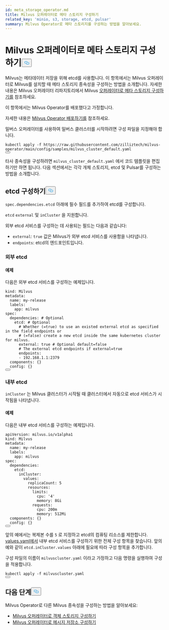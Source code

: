 ```yaml
---
id: meta_storage_operator.md
title: Milvus 오퍼레이터로 메타 스토리지 구성하기
related_key: 'minio, s3, storage, etcd, pulsar'
summary: Milvus Operator로 메타 스토리지를 구성하는 방법을 알아보세요.
---
```

<h1 id="Configure-Meta-Storage-with-Milvus-Operator" class="common-anchor-header">Milvus 오퍼레이터로 메타 스토리지 구성하기<button data-href="#Configure-Meta-Storage-with-Milvus-Operator" class="anchor-icon" translate="no">
      <svg translate="no"
        aria-hidden="true"
        focusable="false"
        height="20"
        version="1.1"
        viewBox="0 0 16 16"
        width="16"
      >
        <path
          fill="#0092E4"
          fill-rule="evenodd"
          d="M4 9h1v1H4c-1.5 0-3-1.69-3-3.5S2.55 3 4 3h4c1.45 0 3 1.69 3 3.5 0 1.41-.91 2.72-2 3.25V8.59c.58-.45 1-1.27 1-2.09C10 5.22 8.98 4 8 4H4c-.98 0-2 1.22-2 2.5S3 9 4 9zm9-3h-1v1h1c1 0 2 1.22 2 2.5S13.98 12 13 12H9c-.98 0-2-1.22-2-2.5 0-.83.42-1.64 1-2.09V6.25c-1.09.53-2 1.84-2 3.25C6 11.31 7.55 13 9 13h4c1.45 0 3-1.69 3-3.5S14.5 6 13 6z"
        ></path>
      </svg>
    </button></h1><p>Milvus는 메타데이터 저장을 위해 etcd를 사용합니다. 이 항목에서는 Milvus 오퍼레이터로 Milvus를 설치할 때 메타 스토리지 종속성을 구성하는 방법을 소개합니다. 자세한 내용은 Milvus 오퍼레이터 리파지토리에서 Milvus <a href="https://github.com/zilliztech/milvus-operator/blob/main/docs/administration/manage-dependencies/meta-storage.md">오퍼레이터로 메타 스토리지 구성하기를</a> 참조하세요.</p>
<p>이 항목에서는 Milvus Operator를 배포했다고 가정합니다.</p>
<div class="alert note">자세한 내용은 <a href="https://milvus.io/docs/v2.2.x/install_cluster-milvusoperator.md">Milvus Operator 배포하기를</a> 참조하세요. </div>
<p>밀버스 오퍼레이터를 사용하여 밀버스 클러스터를 시작하려면 구성 파일을 지정해야 합니다.</p>
<pre><code translate="no" class="language-YAML">kubectl apply -f <span class="hljs-attr">https</span>:<span class="hljs-comment">//raw.githubusercontent.com/zilliztech/milvus-operator/main/config/samples/milvus_cluster_default.yaml</span>
<button class="copy-code-btn"></button></code></pre>
<p>타사 종속성을 구성하려면 <code translate="no">milvus_cluster_default.yaml</code> 에서 코드 템플릿을 편집하기만 하면 됩니다. 다음 섹션에서는 각각 개체 스토리지, etcd 및 Pulsar를 구성하는 방법을 소개합니다.</p>
<h2 id="Configure-etcd" class="common-anchor-header">etcd 구성하기<button data-href="#Configure-etcd" class="anchor-icon" translate="no">
      <svg translate="no"
        aria-hidden="true"
        focusable="false"
        height="20"
        version="1.1"
        viewBox="0 0 16 16"
        width="16"
      >
        <path
          fill="#0092E4"
          fill-rule="evenodd"
          d="M4 9h1v1H4c-1.5 0-3-1.69-3-3.5S2.55 3 4 3h4c1.45 0 3 1.69 3 3.5 0 1.41-.91 2.72-2 3.25V8.59c.58-.45 1-1.27 1-2.09C10 5.22 8.98 4 8 4H4c-.98 0-2 1.22-2 2.5S3 9 4 9zm9-3h-1v1h1c1 0 2 1.22 2 2.5S13.98 12 13 12H9c-.98 0-2-1.22-2-2.5 0-.83.42-1.64 1-2.09V6.25c-1.09.53-2 1.84-2 3.25C6 11.31 7.55 13 9 13h4c1.45 0 3-1.69 3-3.5S14.5 6 13 6z"
        ></path>
      </svg>
    </button></h2><p><code translate="no">spec.dependencies.etcd</code> 아래에 필수 필드를 추가하여 etcd를 구성합니다.</p>
<p><code translate="no">etcd</code> <code translate="no">external</code> 및 <code translate="no">inCluster</code> 을 지원합니다.</p>
<p>외부 etcd 서비스를 구성하는 데 사용되는 필드는 다음과 같습니다:</p>
<ul>
<li><code translate="no">external</code>: <code translate="no">true</code> 값은 Milvus가 외부 etcd 서비스를 사용함을 나타냅니다.</li>
<li><code translate="no">endpoints</code>: etcd의 엔드포인트입니다.</li>
</ul>
<h3 id="External-etcd" class="common-anchor-header">외부 etcd</h3><h4 id="Example" class="common-anchor-header">예제</h4><p>다음은 외부 etcd 서비스를 구성하는 예제입니다.</p>
<pre><code translate="no" class="language-YAML">kind: Milvus
metadata:
  name: my-release
  labels:
    app: milvus
spec:
  dependencies: <span class="hljs-comment"># Optional</span>
    etcd: <span class="hljs-comment"># Optional</span>
      <span class="hljs-comment"># Whether (=true) to use an existed external etcd as specified in the field endpoints or </span>
      <span class="hljs-comment"># (=false) create a new etcd inside the same kubernetes cluster for milvus.</span>
      external: true <span class="hljs-comment"># Optional default=false</span>
      <span class="hljs-comment"># The external etcd endpoints if external=true</span>
      endpoints:
      - <span class="hljs-number">192.168</span><span class="hljs-number">.1</span><span class="hljs-number">.1</span>:<span class="hljs-number">2379</span>
  components: {}
  config: {}
<button class="copy-code-btn"></button></code></pre>
<h3 id="Internal-etcd" class="common-anchor-header">내부 etcd</h3><p><code translate="no">inCluster</code> 는 Milvus 클러스터가 시작될 때 클러스터에서 자동으로 etcd 서비스가 시작됨을 나타냅니다.</p>
<h4 id="Example" class="common-anchor-header">예제</h4><p>다음은 내부 etcd 서비스를 구성하는 예제입니다.</p>
<pre><code translate="no" class="language-YAML">apiVersion: milvus.io/v1alpha1
kind: Milvus
metadata:
  name: my-release
  labels:
    app: milvus
spec:
  dependencies:
    etcd:
      inCluster:
        values:
          replicaCount: 5
          resources:
            limits: 
              cpu: <span class="hljs-string">&#x27;4&#x27;</span>
              memory: 8Gi
            requests:
              cpu: 200m
              memory: 512Mi
  components: {}
  config: {}              
<button class="copy-code-btn"></button></code></pre>
<div class="alert note">앞의 예에서는 복제본 수를 <code translate="no">5</code> 로 지정하고 etcd의 컴퓨팅 리소스를 제한합니다.</div>
<div class="alert note"><a href="https://github.com/bitnami/charts/blob/ba6f8356e725a8342fe738a3b73ae40d5488b2ad/bitnami/etcd/values.yaml">values.yaml에서</a> 내부 etcd 서비스를 구성하기 위한 전체 구성 항목을 찾습니다. 앞의 예와 같이 <code translate="no">etcd.inCluster.values</code> 아래에 필요에 따라 구성 항목을 추가합니다.</div>
<p>구성 파일의 이름이 <code translate="no">milvuscluster.yaml</code> 이라고 가정하고 다음 명령을 실행하여 구성을 적용합니다.</p>
<pre><code translate="no" class="language-Shell">kubectl apply -f milvuscluster.yaml
<button class="copy-code-btn"></button></code></pre>
<h2 id="Whats-next" class="common-anchor-header">다음 단계<button data-href="#Whats-next" class="anchor-icon" translate="no">
      <svg translate="no"
        aria-hidden="true"
        focusable="false"
        height="20"
        version="1.1"
        viewBox="0 0 16 16"
        width="16"
      >
        <path
          fill="#0092E4"
          fill-rule="evenodd"
          d="M4 9h1v1H4c-1.5 0-3-1.69-3-3.5S2.55 3 4 3h4c1.45 0 3 1.69 3 3.5 0 1.41-.91 2.72-2 3.25V8.59c.58-.45 1-1.27 1-2.09C10 5.22 8.98 4 8 4H4c-.98 0-2 1.22-2 2.5S3 9 4 9zm9-3h-1v1h1c1 0 2 1.22 2 2.5S13.98 12 13 12H9c-.98 0-2-1.22-2-2.5 0-.83.42-1.64 1-2.09V6.25c-1.09.53-2 1.84-2 3.25C6 11.31 7.55 13 9 13h4c1.45 0 3-1.69 3-3.5S14.5 6 13 6z"
        ></path>
      </svg>
    </button></h2><p>Milvus Operator로 다른 Milvus 종속성을 구성하는 방법을 알아보세요:</p>
<ul>
<li><a href="/docs/ko/object_storage_operator.md">Milvus 오퍼레이터로 객체 스토리지 구성하기</a></li>
<li><a href="/docs/ko/message_storage_operator.md">Milvus 오퍼레이터로 메시지 저장소 구성하기</a></li>
</ul>
